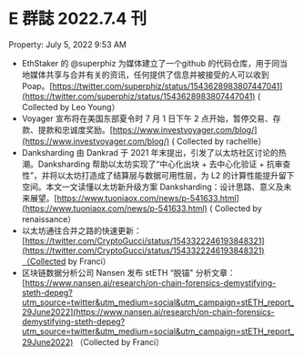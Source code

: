 # E 群誌 2022.7.4 刊

Property: July 5, 2022 9:53 AM

- EthStaker 的 @superphiz 为媒体建立了一个github 的代码仓库，用于同当地媒体共享与合并有关的资讯，任何提供了信息并被接受的人可以收到 Poap。[https://twitter.com/superphiz/status/1543628983807447041](https://twitter.com/superphiz/status/1543628983807447041) ( Collected by Leo Young）
- Voyager 宣布将在美国东部夏令时 7 月 1 日下午 2 点开始，暂停交易、存款、提款和忠诚度奖励。[https://www.investvoyager.com/blog/](https://www.investvoyager.com/blog/) ( Collected by rachellle）
- Danksharding 由 Dankrad 于 2021 年末提出，引发了以太坊社区讨论的热潮。Danksharding 帮助以太坊实现了“中心化出块 + 去中心化验证 + 抗审查性”，并将以太坊打造成了结算层与数据可用性层，为 L2 的计算性能提升留下空间。本文一文读懂以太坊新升级方案 Danksharding：设计思路、意义及未来展望。[https://www.tuoniaox.com/news/p-541633.html](https://www.tuoniaox.com/news/p-541633.html) ( Collected by renaissance）
- 以太坊通往合并之路的快速更新：[https://twitter.com/CryptoGucci/status/1543322246193848321](https://twitter.com/CryptoGucci/status/1543322246193848321)（Collected by Franci）
- 区块链数据分析公司 Nansen 发布 stETH “脱锚" 分析文章：[https://www.nansen.ai/research/on-chain-forensics-demystifying-steth-depeg?utm_source=twitter&utm_medium=social&utm_campaign=stETH_report_29June2022](https://www.nansen.ai/research/on-chain-forensics-demystifying-steth-depeg?utm_source=twitter&utm_medium=social&utm_campaign=stETH_report_29June2022)
（Collected by Franci）